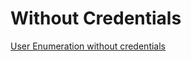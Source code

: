# Without Credentials

[User Enumeration without credentials](Without%20Credentials%201198007f8ba44af68060914877d4716c/User%20Enumeration%20without%20credentials%20e3675fa6fd0e4fffa79f4b98f633cc4f.md)